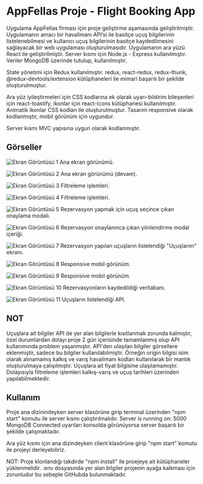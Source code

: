 # AppFellas Proje - Flight Booking App

Uygulama AppFellas firması için proje geliştirme aşamasında geliştirilmiştir. Uygulamanın amacı bir havalimanı
API’si ile basitçe uçuş bilgilerinin listelenebilmesi ve kullanıcı uçuş bilgilerinin basitçe
kaydedilmesini sağlayacak bir web uygulaması oluşturulmasıdır. Uygulamanın ara yüzü React ile geliştirilmiştir. Server kısmı için Node.js - Express kullanılmıştır. Veriler MongoDB üzerinde tutulup, kullanılmıştır.

State yönetimi için Redux kullanılmıştır. redux, react-redux, redux-thunk, @redux-devtools/extension kütüphaneleri ile mimari başarılı bir şekilde oluşturulmuştur.

Ara yüz iyileştirmeleri için CSS kodlarına ek olarak uyarı-bildirim bileşenleri için react-toastify, ikonlar için react-icons kütüphanesi kullanılmıştır. Animatik ikonlar CSS kodları ile oluşturulmuştur. Tasarım responsive olarak kodlanmıştır, mobil görünüm için uygundur.

Server kısmı MVC yapısına uygun olarak kodlanmıştır.

## Görseller

![Ekran Görüntüsü 1](./client/src/assets/screenshoots/home.png)
Ana ekran görünümü.

![Ekran Görüntüsü 2](./client/src/assets/screenshoots/home2.png)
Ana ekran görünümü (devam).

![Ekran Görüntüsü 3](./client/src/assets/screenshoots/search.png)
Filtreleme işlemleri.

![Ekran Görüntüsü 4](./client/src/assets/screenshoots/search2.png)
Filtreleme işlemleri.

![Ekran Görüntüsü 5](./client/src/assets/screenshoots/modal.png)
Rezervasyon yapmak için uçuş seçince çıkan onaylama modalı.

![Ekran Görüntüsü 6](./client/src/assets/screenshoots/modal2.png)
Rezervasyon onaylanınca çıkan yönlendirme modal içeriği.

![Ekran Görüntüsü 7](./client/src/assets/screenshoots/my-flights.png)
Rezervasyon yapılan uçuşların listelendiği "Uçuşlarım" ekranı.

![Ekran Görüntüsü 8](./client/src/assets/screenshoots/mobil.png)
Responsive mobil görünüm.

![Ekran Görüntüsü 9](./client/src/assets/screenshoots/mobil2.png)
Responsive mobil görünüm.

![Ekran Görüntüsü 10](./client/src/assets/screenshoots/mongodb.png)
Rezervasyonların kaydedildiği veritabanı.

![Ekran Görüntüsü 11](./client/src/assets/screenshoots/api.png)
Uçuşların listelendiği API.

## NOT

Uçuşlara ait bilgiler API de yer alan bilgilerle kısıtlanmak zorunda kalmıştır, özel durumlardan dolayı proje 2 gün içerisinde tamamlanmış olup API kullanımında problem yaşanmıştır. API'den ulaşılan bilgiler görsellere eklenmiştir, sadece bu bilgiler kullanılabilmiştir. Örneğin origin bilgisi isim olarak alınamamış kalkış ve varış havalimanı kodları kullanılarak bir mantık oluşturulmaya çalışılmıştır. Uçuşlara ait fiyat bilgisine ulaşılamamıştır.
Dolayısıyla filtreleme işlemleri kalkış-varış ve uçuş tarihleri üzerinden yapılabilmektedir.

## Kullanım

Proje ana dizinindeyken server klasörüne girip terminal üzerinden "npm start" komutu ile server kısmı çalıştırılmalıdır. Server is running on:  5000
MongoDB Connected uyarıları konsolda görünüyorsa server başarılı bir şekilde çalışmaktadır.

Ara yüz kısmı için ana dizindeyken client klasörüne girip "npm start" komutu ile projeyi derleyebiliriz.

NOT: Proje klonlandığı takdirde "npm install" ile proejeye ait kütüphaneler yüklenmelidir. .env dosyasında yer alan bilgiler projenin ayağa kalkması için zorunludur bu sebeple GitHubda bulunmaktadır.
